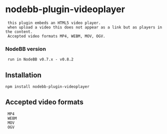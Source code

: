 # nodebb-plugin-videoplayer
     this plugin embeds an HTML5 video player. 
     when upload a video this does not appear as a link but as players in the content.
     Accepted video formats MP4, WEBM, MOV, OGV.

### NodeBB version 

     run in NodeBB v0.7.x - v0.8.2


   
## Installation

    npm install nodebb-plugin-videoplayer


## Accepted video formats

     MP4
     WEBM
     MOV
     OGV
     
     
